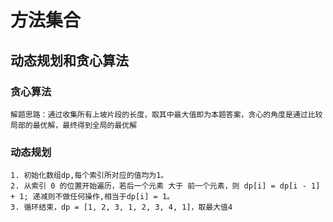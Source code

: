 # 方法集合

## 动态规划和贪心算法

### 贪心算法
    解题思路：通过收集所有上坡片段的长度，取其中最大值即为本题答案，贪心的角度是通过比较局部的最优解，最终得到全局的最优解

### 动态规划
    1. 初始化数组dp,每个索引所对应的值均为1。
    2. 从索引 0 的位置开始遍历，若后一个元素 大于 前一个元素，则 dp[i] = dp[i - 1] + 1; 递减则不做任何操作,相当于dp[i] = 1。
    3. 循环结束，dp = [1, 2, 3, 1, 2, 3, 4, 1]，取最大值4
    
